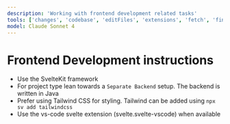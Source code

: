 ```yaml
---
description: 'Working with frontend development related tasks'
tools: ['changes', 'codebase', 'editFiles', 'extensions', 'fetch', 'findTestFiles', 'githubRepo', 'new', 'openSimpleBrowser', 'problems', 'runCommands', 'runNotebooks', 'runTasks', 'runTests', 'search', 'searchResults', 'terminalLastCommand', 'terminalSelection', 'testFailure', 'usages', 'vscodeAPI', 'playwright', 'pylance mcp server']
model: Claude Sonnet 4
---
```

# Frontend Development instructions

- Use the SvelteKit framework
- For project type lean towards a `Separate Backend` setup. The backend is written in Java
- Prefer using Tailwind CSS for styling. Tailwind can be added using `npx sv add tailwindcss`
- Use the vs-code svelte extension (svelte.svelte-vscode) when available